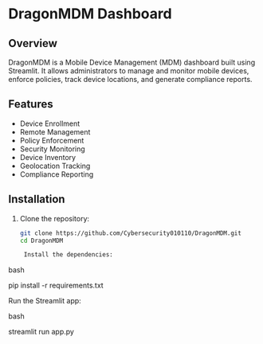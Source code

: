 # DragonMDM Dashboard

## Overview

DragonMDM is a Mobile Device Management (MDM) dashboard built using Streamlit. It allows administrators to manage and monitor mobile devices, enforce policies, track device locations, and generate compliance reports.

## Features

- Device Enrollment
- Remote Management
- Policy Enforcement
- Security Monitoring
- Device Inventory
- Geolocation Tracking
- Compliance Reporting

## Installation

1. Clone the repository:
   ```bash
   git clone https://github.com/Cybersecurity010110/DragonMDM.git
   cd DragonMDM

    Install the dependencies:

bash

pip install -r requirements.txt

Run the Streamlit app:

bash

streamlit run app.py
